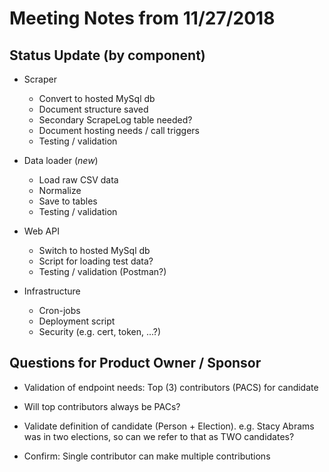 # Meeting Notes from 11/27/2018

## Status Update (by component)

* Scraper
    - Convert to hosted MySql db
    - Document structure saved
    - Secondary ScrapeLog table needed?
    - Document hosting needs / call triggers
    - Testing / validation

* Data loader (*new*)
    - Load raw CSV data
    - Normalize
    - Save to tables
    - Testing / validation

* Web API
    - Switch to hosted MySql db
    - Script for loading test data?
    - Testing / validation (Postman?)

* Infrastructure
    - Cron-jobs
    - Deployment script
    - Security (e.g. cert, token, ...?)
    
    
## Questions for Product Owner / Sponsor

* Validation of endpoint needs:  Top (3) contributors (PACS) for candidate

* Will top contributors always be PACs?

* Validate definition of candidate (Person + Election).  e.g. Stacy Abrams was in two elections, so can we refer to that as TWO candidates?

* Confirm:  Single contributor can make multiple contributions
